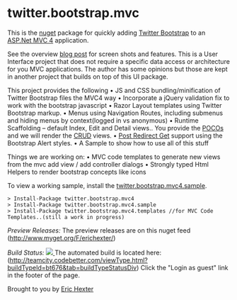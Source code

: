 twitter.bootstrap.mvc 
===================================================
This is the [nuget](http://nuget.org/) package for quickly adding [Twitter Bootstrap](http://twitter.github.com/bootstrap/) to an [ASP.Net MVC 4](http://www.asp.net/mvc) application. 

See the overview [blog post](http://lostechies.com/erichexter/2012/11/20/twitter-bootstrap-mvc4-the-template-nuget-package-for-asp-net-mvc4-projects/) for screen shots and features. 
This is a User Interface project that does not require a specific data access or architecture for you MVC applications.  The author has some opinions but those are kept in another project that builds on top of this UI package.

This project provides the following
•	JS and CSS bundling/minification of Twitter Bootstrap files the MVC4 way
•	Incorporate a jQuery validation fix to work with the bootstrap javascript
•	Razor Layout templates using Twitter Bootstrap markup.
•	Menus using Navigation Routes, including submenus and hiding menus by context(logged in vs anonymous)
•	Runtime Scaffolding – default Index, Edit and Detail views.. You provide the [POCOs](http://en.wikipedia.org/wiki/Plain_Old_CLR_Object) and we will render the [CRUD](http://en.wikipedia.org/wiki/Create,_read,_update_and_delete) views.
•	[Post Redirect Get](http://en.wikipedia.org/wiki/Post/Redirect/Get) support using the Bootstrap Alert styles.
•	A Sample to show how to use all of this stuff

Things we are working on:
•	MVC code templates to generate new views from the mvc add view / add controller dialogs
•	Strongly typed Html Helpers to render bootstrap concepts like icons


To view a working sample, install the [twitter.bootstrap.mvc4.sample](http://nuget.org/packages/twitter.bootstrap.mvc4.sample).

	> Install-Package twitter.bootstrap.mvc4
	> Install-Package twitter.bootstrap.mvc4.sample
	> Install-Package twitter.bootstrap.mvc4.templates //for MVC Code Templates..(still a work in progress)

*Preview Releases:* The preview releases are on this nuget feed (http://www.myget.org/F/erichexter/)

*Build Status:* <a href="http://teamcity.codebetter.com/viewType.html?buildTypeId=bt676&guest=1">
    <img src="http://teamcity.codebetter.com/app/rest/builds/buildType:(id:bt676)/statusIcon"/>
</a> The automated build is located here: (http://teamcity.codebetter.com/viewType.html?buildTypeId=bt676&tab=buildTypeStatusDiv) Click the "Login as guest" link in the footer of the page.



Brought to you by [Eric Hexter](http://lostechies.com/erichexter/)
